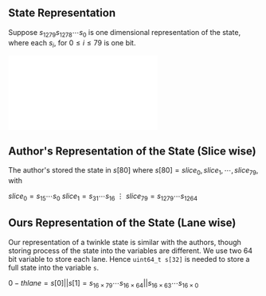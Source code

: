 
## State Representation
Suppose $s_{1279} s_{1278} \cdots s_0$ is one dimensional representation of the state, where each $s_i$, for $0 \leq i \leq 79$ is one bit.

![twinkle state](state.pdf)

## Author's Representation of the State (Slice wise)
The author's stored the state in $s[80]$ where $s[80] = {slice_0, slice_1, \cdots, slice_{79}}$,
with

$slice_0 = s_{15} \cdots s_{0}$
$slice_1 = s_{31} \cdots s_{16}$
$\vdots$
$slice_{79} = s_{1279} \cdots s_{1264}$

## Ours Representation of the State (Lane wise)
Our representation of a twinkle state is similar with the authors, though storing process of the
state into the variables are different. We use two 64 bit variable to store each lane. Hence
`uint64_t s[32]` is needed to store a full state into the variable `s`.

$0-th lane = s[0]||s[1] = s_{16\times 79} \cdots s_{16\times 64} ||  s_{16\times 63} \cdots s_{16\times 0}$ 

